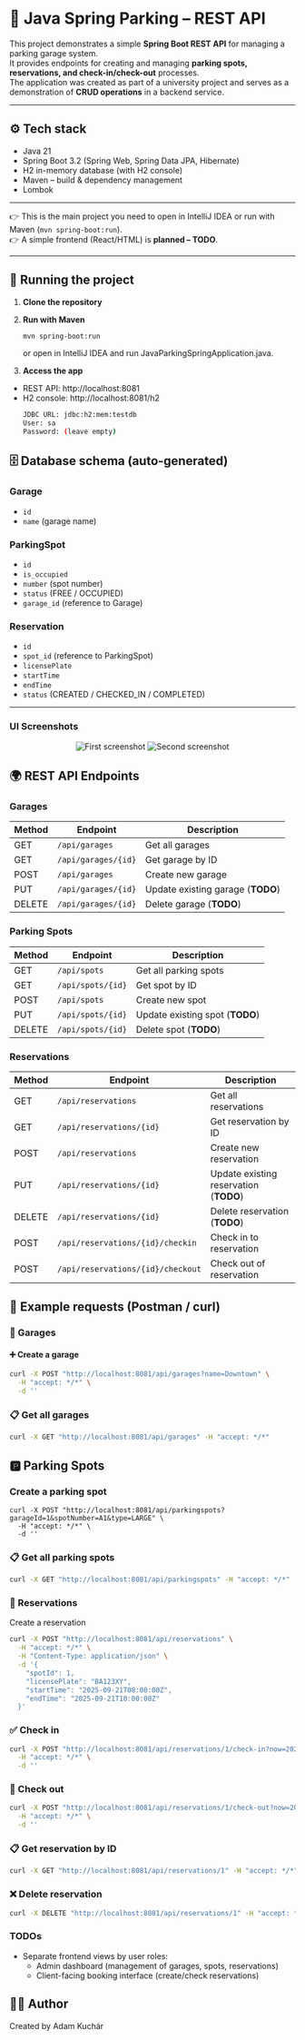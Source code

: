 # 🚗 Java Spring Parking – REST API

This project demonstrates a simple **Spring Boot REST API** for managing a parking garage system.  
It provides endpoints for creating and managing **parking spots, reservations, and check-in/check-out** processes.  
The application was created as part of a university project and serves as a demonstration of **CRUD operations** in a backend service.

---

## ⚙️ Tech stack
- Java 21
- Spring Boot 3.2 (Spring Web, Spring Data JPA, Hibernate)
- H2 in-memory database (with H2 console)
- Maven – build & dependency management
- Lombok

---

👉 This is the main project you need to open in IntelliJ IDEA or run with Maven (`mvn spring-boot:run`).  
👉 A simple frontend (React/HTML) is **planned – TODO**.

---

## 🚀 Running the project

1. **Clone the repository**

2. **Run with Maven**
    ```bash
    mvn spring-boot:run
    ```
    or open in IntelliJ IDEA and run JavaParkingSpringApplication.java.

3. **Access the app**
- REST API: http://localhost:8081
- H2 console: http://localhost:8081/h2
    ```bash
    JDBC URL: jdbc:h2:mem:testdb
    User: sa
    Password: (leave empty)
    ```
## 🗄️ Database schema (auto-generated)

### Garage
- `id`
- `name` (garage name)

### ParkingSpot
- `id`
- `is_occupied` 
- `number` (spot number)
- `status` (FREE / OCCUPIED)
- `garage_id` (reference to Garage)

### Reservation
- `id`
- `spot_id` (reference to ParkingSpot)
- `licensePlate`
- `startTime`
- `endTime`
- `status` (CREATED / CHECKED_IN / COMPLETED)

---


### UI Screenshots
<p align="center">
  <img src="screenshots/Screenshot_1.png" alt="First screenshot", width=""/>
  <img src="screenshots/Screenshot_2.png" alt="Second screenshot", width =""/>
</p>

## 🌍 REST API Endpoints

### Garages
| Method | Endpoint               | Description                |
|--------|-------------------------|----------------------------|
| GET    | `/api/garages`         | Get all garages            |
| GET    | `/api/garages/{id}`    | Get garage by ID           |
| POST   | `/api/garages`         | Create new garage          |
| PUT    | `/api/garages/{id}`    | Update existing garage (**TODO**) |
| DELETE | `/api/garages/{id}`    | Delete garage (**TODO**)   |

### Parking Spots
| Method | Endpoint                 | Description          |
|--------|---------------------------|----------------------|
| GET    | `/api/spots`             | Get all parking spots |
| GET    | `/api/spots/{id}`        | Get spot by ID       |
| POST   | `/api/spots`             | Create new spot      |
| PUT    | `/api/spots/{id}`        | Update existing spot (**TODO**) |
| DELETE | `/api/spots/{id}`        | Delete spot (**TODO**) |

### Reservations
| Method | Endpoint                    | Description               |
|--------|------------------------------|---------------------------|
| GET    | `/api/reservations`         | Get all reservations      |
| GET    | `/api/reservations/{id}`    | Get reservation by ID     |
| POST   | `/api/reservations`         | Create new reservation    |
| PUT    | `/api/reservations/{id}`    | Update existing reservation (**TODO**) |
| DELETE | `/api/reservations/{id}`    | Delete reservation (**TODO**) |
| POST   | `/api/reservations/{id}/checkin`  | Check in to reservation  |
| POST   | `/api/reservations/{id}/checkout` | Check out of reservation |


## 📑 Example requests (Postman / curl)

### 🏢 Garages

#### ➕ Create a garage
```bash
curl -X POST "http://localhost:8081/api/garages?name=Downtown" \
  -H "accept: */*" \
  -d ''
```

### 📋 Get all garages
```bash
curl -X GET "http://localhost:8081/api/garages" -H "accept: */*"
```

## 🅿️ Parking Spots
### Create a parking spot

```
curl -X POST "http://localhost:8081/api/parkingspots?garageId=1&spotNumber=A1&type=LARGE" \
  -H "accept: */*" \
  -d ''
```
### 📋 Get all parking spots
```bash
curl -X GET "http://localhost:8081/api/parkingspots" -H "accept: */*"
```

### 📅 Reservations
Create a reservation
```bash
curl -X POST "http://localhost:8081/api/reservations" \
  -H "accept: */*" \
  -H "Content-Type: application/json" \
  -d '{
    "spotId": 1,
    "licensePlate": "BA123XY",
    "startTime": "2025-09-21T08:00:00Z",
    "endTime": "2025-09-21T10:00:00Z"
  }'

```
### ✅ Check in
```bash
curl -X POST "http://localhost:8081/api/reservations/1/check-in?now=2025-09-21T08:00:00Z" \
  -H "accept: */*" \
  -d ''
```

### 🏁 Check out
```bash
curl -X POST "http://localhost:8081/api/reservations/1/check-out?now=2025-09-21T10:00:00Z" \
  -H "accept: */*" \
  -d ''

```

### 📋 Get reservation by ID
```bash 
curl -X GET "http://localhost:8081/api/reservations/1" -H "accept: */*"

```

### ❌ Delete reservation
```bash
curl -X DELETE "http://localhost:8081/api/reservations/1" -H "accept: */*"
```



### TODOs 
- Separate frontend views by user roles:
  -  Admin dashboard (management of garages, spots, reservations)
  -  Client-facing booking interface (create/check reservations)



## 🧑‍💻 Author
Created by Adam Kuchár


